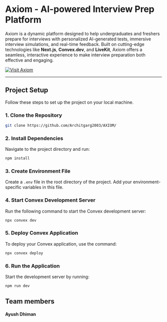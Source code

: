 # Axiom - AI-powered Interview Prep Platform

Axiom is a dynamic platform designed to help undergraduates and freshers prepare for interviews with personalized AI-generated tests, immersive interview simulations, and real-time feedback. Built on cutting-edge technologies like **Next.js**, **Convex.dev**, and **LiveKit**, Axiom offers a seamless, interactive experience to make interview preparation both effective and engaging.

[![Visit Axiom](https://img.shields.io/badge/Visit%20Axiom-Click%20Here-blue?style=for-the-badge)](https://axiom-lyart.vercel.app/)

---

## Project Setup

Follow these steps to set up the project on your local machine.

### 1. Clone the Repository

```bash
git clone https://github.com/Architgarg2003/AXIOM/
```

### 2. Install Dependencies

Navigate to the project directory and run:

```bash
npm install
```

### 3. Create Environment File

Create a `.env` file in the root directory of the project. Add your environment-specific variables in this file.

### 4. Start Convex Development Server

Run the following command to start the Convex development server:

```bash
npx convex dev
```

### 5. Deploy Convex Application

To deploy your Convex application, use the command:

```bash
npx convex deploy
```

### 6. Run the Application

Start the development server by running:

```bash
npm run dev
```

## Team members

#### Ayush Dhiman
####
####
####
